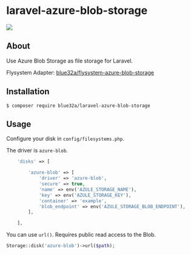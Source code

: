 # laravel-azure-blob-storage

![](https://github.com/blue32a/laravel-azure-blob-storage/workflows/Test/badge.svg)

## About

Use Azure Blob Storage as file storage for Laravel.

Flysystem Adapter: [blue32a/flysystem-azure-blob-storage](https://github.com/blue32a/flysystem-azure-blob-storage)

## Installation

```console
$ composer require blue32a/laravel-azure-blob-storage
```

## Usage

Configure your disk in `config/filesystems.php`.

The driver is `azure-blob`.

```php
    'disks' => [

        'azure-blob' => [
            'driver' => 'azure-blob',
            'secure' => true,
            'name' => env('AZULE_STORAGE_NAME'),
            'key' => env('AZULE_STORAGE_KEY'),
            'container' => 'example',
            'blob_endpoint' => env('AZULE_STORAGE_BLOB_ENDPOINT'),
        ],

    ],
```

You can use `url()`. Requires public read access to the Blob.

```php
Storage::disk('azure-blob')->url($path);
```
